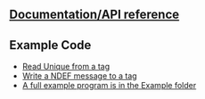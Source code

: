 ## [Documentation/API reference](http://taptrack.github.io/TappyUSB-CSharp-SDK/)  

## Example Code
- [Read Unique from a tag](http://taptrack.github.io/TappyUSB-CSharp-SDK/html/01c62086-fa9a-77f7-3f0f-4b133a52d240.htm)
- [Write a NDEF message to a tag](http://taptrack.github.io/TappyUSB-CSharp-SDK/html/73a5c86b-0caa-e79d-9e38-69b9a6373d3e.htm)
- [A full example program is in the Example folder](https://github.com/TapTrack/TappyUSB-CSharp-SDK/tree/master/Example)

